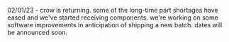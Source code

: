 02/01/23 - crow is returning. some of the long-time part shortages have eased and we've started receiving components. we're working on some software improvements in anticipation of shipping a new batch. dates will be announced soon.
